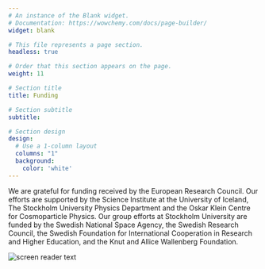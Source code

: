 ```yaml
---
# An instance of the Blank widget.
# Documentation: https://wowchemy.com/docs/page-builder/
widget: blank

# This file represents a page section.
headless: true

# Order that this section appears on the page.
weight: 11

# Section title
title: Funding

# Section subtitle
subtitle:

# Section design
design:
  # Use a 1-column layout
  columns: "1"
  background:
    color: 'white'
---
```


We are grateful for funding received by the European Research Council. Our efforts are supported by the Science Institute at the University of Iceland, The Stockholm University Physics Department and the Oskar Klein Centre for Cosmoparticle Physics. Our group efforts at Stockholm University are funded by the Swedish National Space Agency, the Swedish Research Council, the Swedish Foundation for International Cooperation in Research and Higher Education, and the Knut and Allice Wallenberg Foundation.

![screen reader text](funding.jpg "")